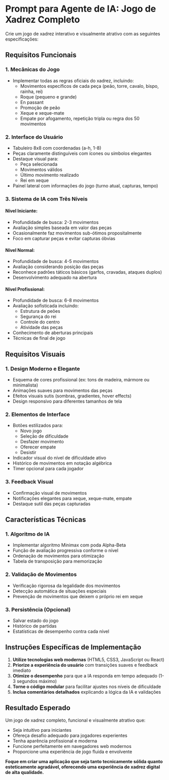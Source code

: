 # Prompt para Agente de IA: Jogo de Xadrez Completo

Crie um jogo de xadrez interativo e visualmente atrativo com as seguintes especificações:

## Requisitos Funcionais

### 1. Mecânicas do Jogo
- Implementar todas as regras oficiais do xadrez, incluindo:
  - Movimentos específicos de cada peça (peão, torre, cavalo, bispo, rainha, rei)
  - Roque (pequeno e grande)
  - En passant
  - Promoção de peão
  - Xeque e xeque-mate
  - Empate por afogamento, repetição tripla ou regra dos 50 movimentos

### 2. Interface do Usuário
- Tabuleiro 8x8 com coordenadas (a-h, 1-8)
- Peças claramente distinguíveis com ícones ou símbolos elegantes
- Destaque visual para:
  - Peça selecionada
  - Movimentos válidos
  - Último movimento realizado
  - Rei em xeque
- Painel lateral com informações do jogo (turno atual, capturas, tempo)

### 3. Sistema de IA com Três Níveis

#### Nível Iniciante:
- Profundidade de busca: 2-3 movimentos
- Avaliação simples baseada em valor das peças
- Ocasionalmente faz movimentos sub-ótimos propositalmente
- Foco em capturar peças e evitar capturas óbvias

#### Nível Normal:
- Profundidade de busca: 4-5 movimentos
- Avaliação considerando posição das peças
- Reconhece padrões táticos básicos (garfos, cravadas, ataques duplos)
- Desenvolvimento adequado na abertura

#### Nível Profissional:
- Profundidade de busca: 6-8 movimentos
- Avaliação sofisticada incluindo:
  - Estrutura de peões
  - Segurança do rei
  - Controle do centro
  - Atividade das peças
- Conhecimento de aberturas principais
- Técnicas de final de jogo

## Requisitos Visuais

### 1. Design Moderno e Elegante
- Esquema de cores profissional (ex: tons de madeira, mármore ou minimalista)
- Animações suaves para movimentos das peças
- Efeitos visuais sutis (sombras, gradientes, hover effects)
- Design responsivo para diferentes tamanhos de tela

### 2. Elementos de Interface
- Botões estilizados para:
  - Novo jogo
  - Seleção de dificuldade
  - Desfazer movimento
  - Oferecer empate
  - Desistir
- Indicador visual do nível de dificuldade ativo
- Histórico de movimentos em notação algébrica
- Timer opcional para cada jogador

### 3. Feedback Visual
- Confirmação visual de movimentos
- Notificações elegantes para xeque, xeque-mate, empate
- Destaque sutil das peças capturadas

## Características Técnicas

### 1. Algoritmo de IA
- Implementar algoritmo Minimax com poda Alpha-Beta
- Função de avaliação progressiva conforme o nível
- Ordenação de movimentos para otimização
- Tabela de transposição para memorização

### 2. Validação de Movimentos
- Verificação rigorosa da legalidade dos movimentos
- Detecção automática de situações especiais
- Prevenção de movimentos que deixem o próprio rei em xeque

### 3. Persistência (Opcional)
- Salvar estado do jogo
- Histórico de partidas
- Estatísticas de desempenho contra cada nível

## Instruções Específicas de Implementação

1. **Utilize tecnologias web modernas** (HTML5, CSS3, JavaScript ou React)
2. **Priorize a experiência do usuário** com transições suaves e feedback imediato
3. **Otimize o desempenho** para que a IA responda em tempo adequado (1-3 segundos máximo)
4. **Torne o código modular** para facilitar ajustes nos níveis de dificuldade
5. **Inclua comentários detalhados** explicando a lógica da IA e validações

## Resultado Esperado

Um jogo de xadrez completo, funcional e visualmente atrativo que:
- Seja intuitivo para iniciantes
- Ofereça desafio adequado para jogadores experientes
- Tenha aparência profissional e moderna
- Funcione perfeitamente em navegadores web modernos
- Proporcione uma experiência de jogo fluida e envolvente

**Foque em criar uma aplicação que seja tanto tecnicamente sólida quanto esteticamente agradável, oferecendo uma experiência de xadrez digital de alta qualidade.**